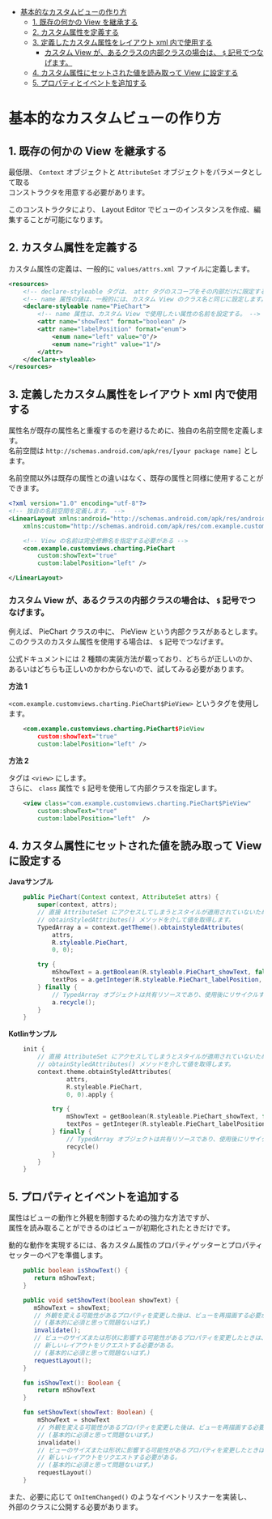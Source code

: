 - [基本的なカスタムビューの作り方](#基本的なカスタムビューの作り方)
  - [1. 既存の何かの View を継承する](#1-既存の何かの-view-を継承する)
  - [2. カスタム属性を定義する](#2-カスタム属性を定義する)
  - [3. 定義したカスタム属性をレイアウト xml 内で使用する](#3-定義したカスタム属性をレイアウト-xml-内で使用する)
    - [カスタム View が、あるクラスの内部クラスの場合は、 `$` 記号でつなげます。](#カスタム-view-があるクラスの内部クラスの場合は--記号でつなげます)
  - [4. カスタム属性にセットされた値を読み取って View に設定する](#4-カスタム属性にセットされた値を読み取って-view-に設定する)
  - [5. プロパティとイベントを追加する](#5-プロパティとイベントを追加する)


# 基本的なカスタムビューの作り方

## 1. 既存の何かの View を継承する

最低限、 `Context` オブジェクトと `AttributeSet` オブジェクトをパラメータとして取る  
コンストラクタを用意する必要があります。

このコンストラクタにより、 Layout Editor でビューのインスタンスを作成、編集することが可能になります。


## 2. カスタム属性を定義する

カスタム属性の定義は、一般的に `values/attrs.xml` ファイルに定義します。

```xml
<resources>
    <!-- declare-styleable タグは、 attr タグのスコープをその内部だけに限定する役割がある。 -->
    <!-- name 属性の値は、一般的には、カスタム View のクラス名と同じに設定します。 -->
    <declare-styleable name="PieChart">
        <!-- name 属性は、カスタム View で使用したい属性の名前を設定する。 -->
        <attr name="showText" format="boolean" />
        <attr name="labelPosition" format="enum">
            <enum name="left" value="0"/>
            <enum name="right" value="1"/>
        </attr>
    </declare-styleable>
</resources>
```


## 3. 定義したカスタム属性をレイアウト xml 内で使用する

属性名が既存の属性名と重複するのを避けるために、独自の名前空間を定義します。  
名前空間は `http://schemas.android.com/apk/res/[your package name]` とします。

名前空間以外は既存の属性との違いはなく、既存の属性と同様に使用することができます。

```xml
<?xml version="1.0" encoding="utf-8"?>
<!-- 独自の名前空間を定義します。 -->
<LinearLayout xmlns:android="http://schemas.android.com/apk/res/android"
    xmlns:custom="http://schemas.android.com/apk/res/com.example.customviews">

    <!-- View の名前は完全修飾名を指定する必要がある -->
    <com.example.customviews.charting.PieChart
        custom:showText="true"
        custom:labelPosition="left" />

</LinearLayout>
```

### カスタム View が、あるクラスの内部クラスの場合は、 `$` 記号でつなげます。

例えば、 PieChart クラスの中に、 PieView という内部クラスがあるとします。  
このクラスのカスタム属性を使用する場合は、 `$` 記号でつなげます。

公式ドキュメントには 2 種類の実装方法が載っており、どちらが正しいのか、  
あるいはどちらも正しいのかわからないので、試してみる必要があります。

**方法 1**

`<com.example.customviews.charting.PieChart$PieView>` というタグを使用します。

```xml
    <com.example.customviews.charting.PieChart$PieView
        custom:showText="true"
        custom:labelPosition="left" />
```

**方法 2**

タグは `<view>` にします。  
さらに、 `class` 属性で `$` 記号を使用して内部クラスを指定します。

```xml
    <view class="com.example.customviews.charting.PieChart$PieView"
        custom:showText="true"
        custom:labelPosition="left"  />
```


## 4. カスタム属性にセットされた値を読み取って View に設定する

**Javaサンプル**

```java
    public PieChart(Context context, AttributeSet attrs) {
        super(context, attrs);
        // 直接 AttributeSet にアクセスしてしまうとスタイルが適用されていないため、
        // obtainStyledAttributes() メソッドを介して値を取得します。
        TypedArray a = context.getTheme().obtainStyledAttributes(
            attrs,
            R.styleable.PieChart,
            0, 0);

        try {
            mShowText = a.getBoolean(R.styleable.PieChart_showText, false);
            textPos = a.getInteger(R.styleable.PieChart_labelPosition, 0);
        } finally {
            // TypedArray オブジェクトは共有リソースであり、使用後にリサイクルする必要があります。
            a.recycle();
        }
    }
```

**Kotlinサンプル**

```kotlin
    init {
        // 直接 AttributeSet にアクセスしてしまうとスタイルが適用されていないため、
        // obtainStyledAttributes() メソッドを介して値を取得します。
        context.theme.obtainStyledAttributes(
                attrs,
                R.styleable.PieChart,
                0, 0).apply {

            try {
                mShowText = getBoolean(R.styleable.PieChart_showText, false)
                textPos = getInteger(R.styleable.PieChart_labelPosition, 0)
            } finally {
                // TypedArray オブジェクトは共有リソースであり、使用後にリサイクルする必要があります。
                recycle()
            }
        }
    }
```


## 5. プロパティとイベントを追加する

属性はビューの動作と外観を制御するための強力な方法ですが、  
属性を読み取ることができるのはビューが初期化されたときだけです。

動的な動作を実現するには、各カスタム属性のプロパティゲッターとプロパティセッターのペアを準備します。

```java
    public boolean isShowText() {
       return mShowText;
    }

    public void setShowText(boolean showText) {
       mShowText = showText;
       // 外観を変える可能性があるプロパティを変更した後は、ビューを再描画する必要がある。
       // (基本的に必須と思って問題ないはず。)
       invalidate();
       // ビューのサイズまたは形状に影響する可能性があるプロパティを変更したときは、
       // 新しいレイアウトをリクエストする必要がある。
       // (基本的に必須と思って問題ないはず。)
       requestLayout();
    }
```

```kotlin
    fun isShowText(): Boolean {
        return mShowText
    }

    fun setShowText(showText: Boolean) {
        mShowText = showText
        // 外観を変える可能性があるプロパティを変更した後は、ビューを再描画する必要がある。
        // (基本的に必須と思って問題ないはず。)
        invalidate()
        // ビューのサイズまたは形状に影響する可能性があるプロパティを変更したときは、
        // 新しいレイアウトをリクエストする必要がある。
        // (基本的に必須と思って問題ないはず。)
        requestLayout()
    }
```

また、必要に応じて `OnItemChanged()` のようなイベントリスナーを実装し、  
外部のクラスに公開する必要があります。



